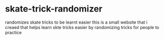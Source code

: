 # skate-trick-randomizer
randomizes skate tricks to be learnt easier 
this is a small website that i creaed that helps learn skte tricks easier by randomizing tricks for people to practice
